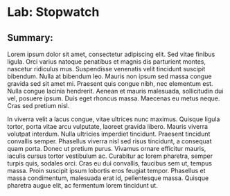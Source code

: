 # Lab: Stopwatch

## Summary:

Lorem ipsum dolor sit amet, consectetur adipiscing elit. Sed vitae finibus ligula. Orci varius natoque penatibus et magnis dis parturient montes, nascetur ridiculus mus. Suspendisse venenatis velit tincidunt suscipit bibendum. Nulla at bibendum leo. Mauris non ipsum sed massa congue gravida sed sit amet mi. Praesent quis congue nibh, nec elementum est. Nulla congue lacinia hendrerit. Aenean et mauris malesuada, sollicitudin dui vel, posuere ipsum. Duis eget rhoncus massa. Maecenas eu metus neque. Cras sed pretium nisl.

In viverra velit a lacus congue, vitae ultrices nunc maximus. Quisque ligula tortor, porta vitae arcu vulputate, laoreet gravida libero. Mauris viverra volutpat interdum. Nulla ultricies imperdiet tincidunt. Praesent tincidunt convallis semper. Phasellus viverra nisl sed risus tincidunt, a consequat quam porta. Donec ut pretium purus. Vivamus ornare efficitur mauris, iaculis cursus tortor vestibulum ac. Curabitur ac lorem pharetra, semper turpis quis, sodales orci. Cras eu dui convallis, faucibus sem ut, tempus massa. Proin suscipit ipsum lobortis eros feugiat tempor. Phasellus et massa condimentum, malesuada erat id, pellentesque massa. Quisque pharetra augue elit, ac fermentum lorem tincidunt ut.
